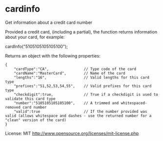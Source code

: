 cardinfo
========

Get information about a credit card number

Provided a credit card, (including a partial), the function returns information about your card, for example:

 cardInfo("5105105105105100");

Returns an object with the following properties:

	{
		"cardType":"CA",				// Type code of the card
		"cardName":"MasterCard",		// Name of the card
		"lengths":"16",					// Valid lengths for this card type
		"prefixes":"51,52,53,54,55",	// Valid prefixes for this card type
		"checkdigit":true,				// True if a checkdigit is used to validate this card type
		"number":"5105105105105100",	// A trimmed and whitespaced-removed card number
		"valid":true					// If the number provided was valid (allows whitespace and dashes - use the returned number for a "clean" version of the card)
	}

License: MIT http://www.opensource.org/licenses/mit-license.php
